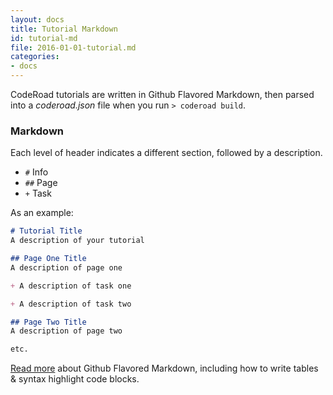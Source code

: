 ```yaml
---
layout: docs
title: Tutorial Markdown
id: tutorial-md
file: 2016-01-01-tutorial.md
categories:
- docs
---
```


CodeRoad tutorials are written in Github Flavored Markdown, then parsed into a *coderoad.json* file when you run `> coderoad build`.

### Markdown

Each level of header indicates a different section, followed by a description.

* `#`   Info
* `##` Page
* `+`   Task

As an example:

```markdown
# Tutorial Title
A description of your tutorial

## Page One Title
A description of page one

+ A description of task one

+ A description of task two

## Page Two Title
A description of page two

etc.
```

[Read more](https://help.github.com/articles/working-with-advanced-formatting/) about Github Flavored Markdown, including how to write tables & syntax highlight code blocks.

